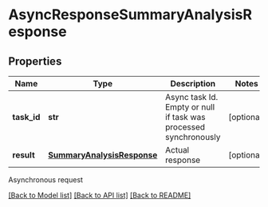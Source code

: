 # AsyncResponseSummaryAnalysisResponse

## Properties
Name | Type | Description | Notes
------------ | ------------- | ------------- | -------------
**task_id** | **str** | Async task Id. Empty or null if task was processed synchronously | [optional] 
**result** | [**SummaryAnalysisResponse**](SummaryAnalysisResponse.md) | Actual response | [optional] 

Asynchronous request

[[Back to Model list]](../README.md#documentation-for-models) [[Back to API list]](../README.md#documentation-for-api-endpoints) [[Back to README]](../README.md)


